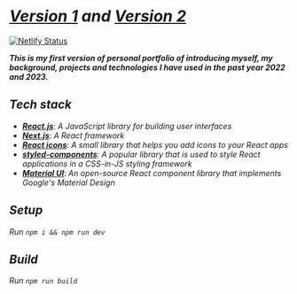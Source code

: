 #  ***[Version 1](https://zhijiewei.netlify.app/) and [Version 2](https://zhijiewei.vercel.app/)***

[![Netlify Status](https://api.netlify.com/api/v1/badges/d81da10b-ad30-4e59-a7b8-4d682407ffa7/deploy-status)](https://app.netlify.com/sites/zhijiewei/deploys)

***This is my first version of personal portfolio of introducing myself, my background, projects and technologies I have used in the past year 2022 and 2023.*** 


## ***Tech stack***
- ***[React.js](https://reactjs.org/)***: _A JavaScript library for building user interfaces_
- ***[Next.js](https://nextjs.org/)***: _A React framework_
- ***[React icons](https://react-icons.github.io/react-icons/)***: _A small library that helps you add icons to your React apps_
- ***[styled-components](https://styled-components.com/)***: _A popular library that is used to style React applications in a CSS-in-JS styling framework_
- ***[Material UI](https://mui.com/)***: _An open-source React component library that implements Google's Material Design_

## ***Setup***
_Run `npm i && npm run dev`_

## ***Build***
_Run `npm run build`_
